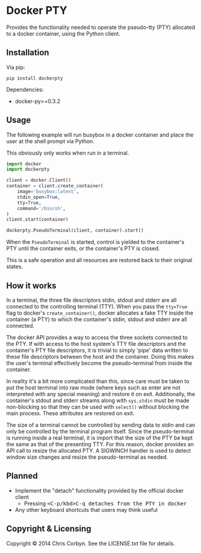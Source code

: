 # Docker PTY

Provides the functionality needed to operate the pseudo-tty (PTY) allocated to
a docker container, using the Python client.

## Installation

Via pip:

```
pip install dockerpty
```

Dependencies:

  * docker-py>=0.3.2

## Usage

The following example will run busybox in a docker container and place the user
at the shell prompt via Python.

This obviously only works when run in a terminal.

``` python
import docker
import dockerpty

client = docker.Client()
container = client.create_container(
    image='busybox:latest',
    stdin_open=True,
    tty=True,
    command='/bin/sh',
)
client.start(container)

dockerpty.PseudoTerminal(client, container).start()
```

When the `PseudoTerminal` is started, control is yielded to the container's
PTY until the container exits, or the container's PTY is closed.

This is a safe operation and all resources are restored back to their original
states.

## How it works

In a terminal, the three file descriptors stdin, stdout and stderr are all
connected to the controlling terminal (TTY). When you pass the `tty=True` flag
to docker's `create_container()`, docker allocates a fake TTY inside the
container (a PTY) to which the container's stdin, stdout and stderr are all
connected.

The docker API provides a way to access the three sockets connected to the PTY.
If with access to the host system's TTY file descriptors and the container's
PTY file descriptors, it is trivial to simply 'pipe' data written to these file
descriptors between the host and the container. Doing this makes the user's
terminal effectively become the pseudo-terminal from inside the container.

In reality it's a bit more complicated than this, since care must be taken to
put the host terminal into raw mode (where keys such as enter are not
interpreted with any special meaning) and restore it on exit. Additionally, the
container's stdout and stderr streams along with `sys.stdin` must be made
non-blocking so that they can be used with `select()` without blocking the main
process. These attributes are restored on exit.

The size of a terminal cannot be controlled by sending data to stdin and can
only be controlled by the terminal program itself. Since the pseudo-terminal is
running inside a real terminal, it is import that the size of the PTY be kept
the same as that of the presenting TTY. For this reason, docker provides an API
call to resize the allocated PTY. A SIGWINCH handler is used to detect window
size changes and resize the pseudo-terminal as needed.

## Planned

  * Implement the "detach" functionality provided by the official docker client
    - Pressing <kbd><C-p/kbd><kbd>C-q</kbd> detaches from the PTY in docker
  * Any other keyboard shortcuts that users may think useful

## Copyright & Licensing

Copyright &copy; 2014 Chris Corbyn. See the LICENSE.txt file for details.
